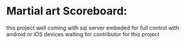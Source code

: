 Martial art Scoreboard:
=======================

this project well coming with sql server embeded for full control with android or iOS devices 
waiting for contributor for this project 
